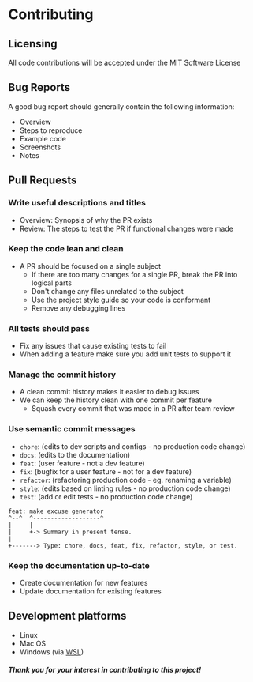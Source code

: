 # Contributing

## Licensing

All code contributions will be accepted under the MIT Software License

## Bug Reports

A good bug report should generally contain the following information:

- Overview
- Steps to reproduce
- Example code
- Screenshots
- Notes

## Pull Requests

### Write useful descriptions and titles
- Overview: Synopsis of why the PR exists
- Review: The steps to test the PR if functional changes were made

### Keep the code lean and clean
- A PR should be focused on a single subject
	- If there are too many changes for a single PR, break the PR into logical parts
	- Don't change any files unrelated to the subject
	- Use the project style guide so your code is conformant
	- Remove any debugging lines

### All tests should pass
- Fix any issues that cause existing tests to fail
- When adding a feature make sure you add unit tests to support it

### Manage the commit history
- A clean commit history makes it easier to debug issues
- We can keep the history clean with one commit per feature
	- Squash every commit that was made in a PR after team review
	
### Use semantic commit messages

- `chore`: (edits to dev scripts and configs - no production code change)
- `docs`: (edits to the documentation)
- `feat`: (user feature - not a dev feature)
- `fix`: (bugfix for a user feature - not for a dev feature)
- `refactor`: (refactoring production code - eg. renaming a variable)
- `style`: (edits based on linting rules - no production code change)
- `test`: (add or edit tests - no production code change)

```
feat: make excuse generator
^--^  ^-------------------^
|     |
|     +-> Summary in present tense.
|
+-------> Type: chore, docs, feat, fix, refactor, style, or test.
```

### Keep the documentation up-to-date
- Create documentation for new features
- Update documentation for existing features

## Development platforms
- Linux
- Mac OS
- Windows (via [WSL](https://docs.microsoft.com/en-us/windows/wsl/install-win10))

##### Thank you for your interest in contributing to this project!
